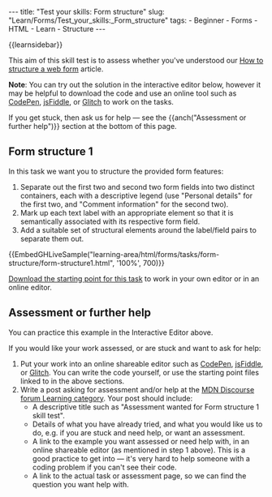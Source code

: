 --- title: "Test your skills: Form structure" slug: "Learn/Forms/Test\_your\_skills:\_Form\_structure" tags: - Beginner - Forms - HTML - Learn - Structure ---

{{learnsidebar}}

This aim of this skill test is to assess whether you've understood our [How to structure a web form](/en-US/docs/Learn/Forms/How_to_structure_a_web_form) article.

**Note**: You can try out the solution in the interactive editor below, however it may be helpful to download the code and use an online tool such as [CodePen](https://codepen.io/), [jsFiddle](https://jsfiddle.net/), or [Glitch](https://glitch.com/) to work on the tasks.  
  
If you get stuck, then ask us for help — see the {{anch("Assessment or further help")}} section at the bottom of this page.

Form structure 1
----------------

In this task we want you to structure the provided form features:

1.  Separate out the first two and second two form fields into two distinct containers, each with a descriptive legend (use "Personal details" for the first two, and "Comment information" for the second two).
2.  Mark up each text label with an appropriate element so that it is semantically associated with its respective form field.
3.  Add a suitable set of structural elements around the label/field pairs to separate them out.

{{EmbedGHLiveSample("learning-area/html/forms/tasks/form-structure/form-structure1.html", '100%', 700)}}

[Download the starting point for this task](https://github.com/mdn/learning-area/blob/master/html/forms/tasks/form-structure/form-structure1-download.html) to work in your own editor or in an online editor.

Assessment or further help
--------------------------

You can practice this example in the Interactive Editor above.

If you would like your work assessed, or are stuck and want to ask for help:

1.  Put your work into an online shareable editor such as [CodePen](https://codepen.io/), [jsFiddle](https://jsfiddle.net/), or [Glitch](https://glitch.com/). You can write the code yourself, or use the starting point files linked to in the above sections.
2.  Write a post asking for assessment and/or help at the <a href="https://discourse.mozilla.org/c/mdn/learn" class="external external-icon">MDN Discourse forum Learning category</a>. Your post should include:
    -   A descriptive title such as "Assessment wanted for Form structure 1 skill test".
    -   Details of what you have already tried, and what you would like us to do, e.g. if you are stuck and need help, or want an assessment.
    -   A link to the example you want assessed or need help with, in an online shareable editor (as mentioned in step 1 above). This is a good practice to get into — it's very hard to help someone with a coding problem if you can't see their code.
    -   A link to the actual task or assessment page, so we can find the question you want help with.
